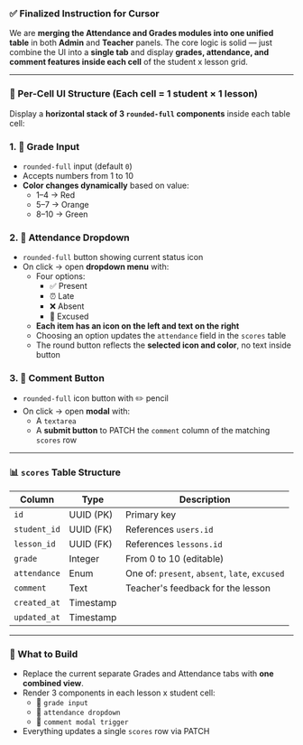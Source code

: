 ### ✅ Finalized Instruction for Cursor

We are **merging the Attendance and Grades modules into one unified table** in both **Admin** and **Teacher** panels. The core logic is solid — just combine the UI into a **single tab** and display **grades, attendance, and comment features inside each cell** of the student x lesson grid.

---

### 🧩 Per-Cell UI Structure (Each cell = 1 student × 1 lesson)

Display a **horizontal stack of 3 `rounded-full` components** inside each table cell:

### 1. 🎯 **Grade Input**

- `rounded-full` input (default `0`)
- Accepts numbers from 1 to 10
- **Color changes dynamically** based on value:
    - 1–4 → Red
    - 5–7 → Orange
    - 8–10 → Green

### 2. 📆 **Attendance Dropdown**

- `rounded-full` button showing current status icon
- On click → open **dropdown menu** with:
    - Four options:
        - ✅ Present
        - ⏰ Late
        - ❌ Absent
        - 📝 Excused
    - **Each item has an icon on the left and text on the right**
    - Choosing an option updates the `attendance` field in the `scores` table
    - The round button reflects the **selected icon and color**, no text inside button

### 3. 📝 **Comment Button**

- `rounded-full` icon button with ✏️ pencil
- On click → open **modal** with:
    - A `textarea`
    - A **submit button** to PATCH the `comment` column of the matching `scores` row

---

### 📊 `scores` Table Structure

| Column | Type | Description |
| --- | --- | --- |
| `id` | UUID (PK) | Primary key |
| `student_id` | UUID (FK) | References `users.id` |
| `lesson_id` | UUID (FK) | References `lessons.id` |
| `grade` | Integer | From 0 to 10 (editable) |
| `attendance` | Enum | One of: `present`, `absent`, `late`, `excused` |
| `comment` | Text | Teacher's feedback for the lesson |
| `created_at` | Timestamp |  |
| `updated_at` | Timestamp |  |

---

### 🧭 What to Build

- Replace the current separate Grades and Attendance tabs with **one combined view**.
- Render 3 components in each lesson x student cell:
    - 🎯 `grade input`
    - 📆 `attendance dropdown`
    - 📝 `comment modal trigger`
- Everything updates a single `scores` row via PATCH